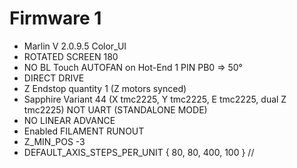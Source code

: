 # Firmware 1

* Marlin V 2.0.9.5 Color_UI 
* ROTATED SCREEN 180
* NO BL Touch AUTOFAN on Hot-End 1 PIN PB0 => 50° 
* DIRECT DRIVE
* Z Endstop quantity 1 (Z motors synced) 
* Sapphire Variant 44 (X tmc2225, Y tmc2225, E tmc2225, dual Z tmc2225) NOT UART (STANDALONE MODE)
* NO LINEAR ADVANCE
* Enabled FILAMENT RUNOUT
* Z_MIN_POS -3
* DEFAULT_AXIS_STEPS_PER_UNIT   { 80, 80, 400, 100 }  // 
